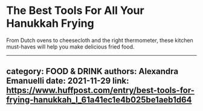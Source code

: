 # The Best Tools For All Your Hanukkah Frying

From Dutch ovens to cheesecloth and the right thermometer, these kitchen must-haves will help you make delicious fried food.

---
category: FOOD & DRINK
authors: Alexandra Emanuelli
date: 2021-11-29
link: https://www.huffpost.com/entry/best-tools-for-frying-hanukkah_l_61a41ec1e4b025be1aeb1d64
---
